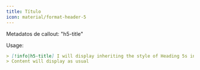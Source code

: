 ```yaml
---
title: Título
icon: material/format-header-5
---
```


Metadatos de callout: "h5-title"

Usage:

```md
> [!info|h5-title] I will display inheriting the style of Heading 5s in this theme
> Content will display as usual
```

